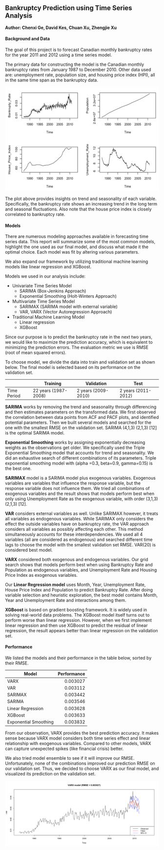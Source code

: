## Bankruptcy  Prediction  using  Time  Series  Analysis

**Author: Chenxi Ge, David Kes, Chuan Xu, Zhengjie Xu**

#### Background and Data
The goal of this project is to forecast Canadian monthly bankruptcy rates for the year 2011 and 2012 using a time series model.

The primary data for constructing the model is the Canadian monthly bankruptcy rates from January 1987 to December 2010. Other data used are: unemployment rate, population size, and housing price index (HPI), all in the same time span as the bankruptcy data.

<p align="center">
<img src="/images/EDA.png" width="700">
</p>

The plot above provides insights on trend and seasonality of each variable. Specifically, the bankruptcy rate shows an increasing trend in the long term and seasonal fluctuations. Also note that the house price index is closely correlated to bankruptcy rate. 

#### Models
There are numerous modeling approaches available in forecasting time series data. This report will summarize some of the most common models, highlight the one used as our final model, and discuss what made it the optimal choice. Each model was fit by altering various parameters.

We also expand our framework by utilizing traditional machine learning models like linear regression and XGBoost.

Models we used in our analysis include:

- Univariate Time Series Model
  - SARIMA (Box-Jenkins Approach)
  - Exponential Smoothing (Holt-Winters Approach)
- Multivariate Time Series Model
  - SARIMAX (SARIMA model with external variable)
  - VAR, VARX (Vector Autoregression Approach)
- Traditional Machine Learning Model
  - Linear regression
  - XGBoost

Since our purpose is to predict the bankruptcy rate in the next two years, we would like to maximize the prediction accuracy, which is equivalent to minimizing the prediction errors. The evaluation metric we use is RMSE (root of mean squared errors).  

To choose model, we divide the data into train and validation set as shown below. The final model is selected based on its performance on the validation set.

| | Training | Validation | Test |
| --- | --- | --- | --- |
| Time Period | 22 years (1987-2008) | 2 years (2009-2010) | 2 years (2011-2012) |


**SARIMA** works by removing the trend and seasonality through differencing and then estimates parameters on the transformed data. We first observed the correlation between data points from ACF and PACF plots, and identified potential parameters. Then we built several models and searched for the one with the smallest RMSE on the validation set. SARIMA (4,1,3) (2,1,3) [12] is the optimal SARIMA model.

**Exponential Smoothing** works by assigning exponentially decreasing weights as the observations get older. We specifically used the Triple Exponential Smoothing model that accounts for trend and seasonality. We did an exhaustive search of different combinations of its parameters. Triple exponential smoothing model with (alpha =0.3, beta=0.9, gamma=0.15) is the best one.

**SARIMAX** model is a SARIMA model plus exogenous variables. Exogenous variables are variables that influence the response variable, but the response variable does not influence them. We tried all combinations of exogenous variables and the result shows that models perform best when only using Unemployment Rate as the exogenous variable, with order (3,1,3) (2,1,3) [12].

**VAR** considers external variables as well. Unlike SARIMAX however, it treats all variables as endogenous variables. While SARIMAX only considers the effect the outside variables have on bankruptcy rate, the VAR approach considers all variables as possibly affecting each other. This method simultaneously accounts for these interdependencies. We used all 4 variables (all are considered as endogenous) and searched different time lags to choose the model with the smallest validation set RMSE. VAR(20) is considered best model.

**VARX** considered both exogenous and endogenous variables. Our grid search shows that models perform best when using Bankruptcy Rate and Population as endogenous variables, and Unemployment Rate and Housing Price Index as exogenous variables.

Our **Linear Regression model** uses Month, Year, Unemployment Rate, House Price Index and Population to predict Bankruptcy Rate. After doing variable selection and heuristic exploration, the best model contains Month, Year and Unemployment Rate and interactions among them. 

**XGBoost** is based on gradient boosting framework. It is widely used in solving real-world data problems. The XGBoost model itself turns out to perform worse than linear regression. However, when we first implement linear regression and then use XGBoost to predict the residual of linear regression, the result appears better than linear regression on the validation set.

#### Performance

We listed the models and their performance in the table below, sorted by their RMSE.

| Model | Performance |
| --- | ---:|
| VARX | 0.003027 |
| VAR | 0.003112 |
| SARIMAX | 0.003442 |
| SARIMA | 0.003546 |
| Linear Regression | 0.003628 |
| XGBoost | 0.003633 |
| Exponential Smoothing | 0.003832 |

From our observation, VARX provides the best prediction accuracy. It makes sense because VARX model considers both time series effect and linear relationship with exogenous variables. Compared to other models, VARX can capture unexpected spikes (like financial crisis) better.  

We also tried model ensemble to see if it will improve our RMSE. Unfortunately, none of the combinations improved our prediction RMSE on our validation set. Thus, we decided to choose VARX as our final model, and visualized its prediction on the validation set.

<p align="center">
<img src="/images/VARX.png" width="700">
</p>
